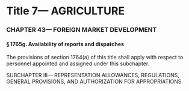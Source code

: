 
# Title 7— AGRICULTURE
### CHAPTER 43— FOREIGN MARKET DEVELOPMENT
#### § 1765g. Availability of reports and dispatches

The provisions of section 1764(a) of this title shall apply with respect to personnel appointed and assigned under this subchapter.

SUBCHAPTER III— REPRESENTATION ALLOWANCES, REGULATIONS, GENERAL PROVISIONS, AND AUTHORIZATION FOR APPROPRIATIONS
